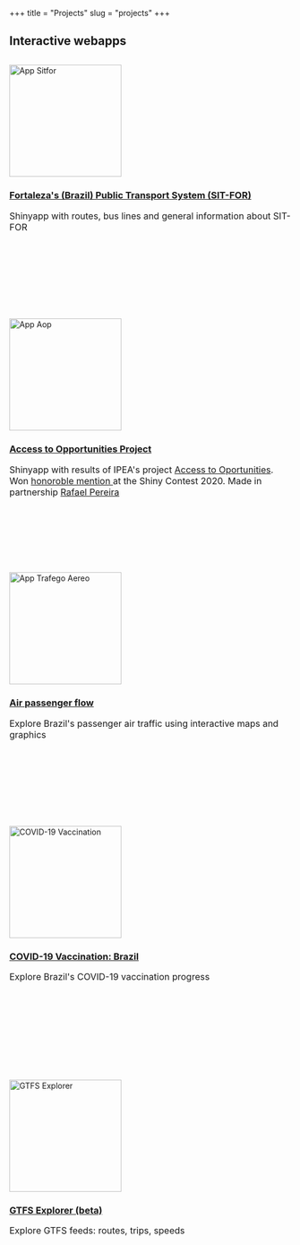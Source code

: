 +++ title = "Projects" 
slug = "projects" 
+++

## Interactive webapps

<div class="w3-main w3-content w3-padding" style="max-width:1200px;margin-top:30px">

  <!-- First Photo Grid-->
<div class="w3-row-padding w3-padding-16 w3-center" id="apps_galery">
    
<div class="w3-half" id="teste_hover">
      <a href="https://kauebraga.shinyapps.io/sitfor_linhas/">
        <img src="/images/app_sitfor.png" alt="App Sitfor" style="height:200px">
        <div class="w3-container w3-white" style="height: 230px;">
          <h3>Fortaleza's (Brazil) Public Transport System (SIT-FOR)</h3>
      </a>
          <p style="font-size: 16px">Shinyapp with routes, bus lines and general information about SIT-FOR</p>
        </div>
    </div>
    
<div class="w3-half" id="teste_hover2">
      <a href="https://rafa-pereira-br.shinyapps.io/accessibilityatlas/">
        <img src="/images/app_aop.png" alt="App Aop" style="height:200px">
        <div class="w3-container w3-white" style="height: 230px;">
          <h3>Access to Opportunities Project</h3>
      </a>
          <p style="font-size: 16px">Shinyapp  with results of IPEA's project <a href = "https://www.ipea.gov.br/acessooportunidades/en/"> Access to Oportunities</a>. Won <a href = "https://blog.rstudio.com/2020/07/13/winners-of-the-2nd-shiny-contest/"> honoroble mention </a> at the Shiny Contest 2020. Made in partnership <a href = "https://www.urbandemographics.org/about/"> Rafael Pereira</p>
        </div>
    </div>
    
<div class="w3-half" id="teste_hover3">
      <a href="https://kauebraga.shinyapps.io/trafego_aereo/">
        <img src="/images/app_trafego_aereo.jpg" alt="App Trafego Aereo" style="height:200px">
        <div class="w3-container w3-white" style="height: 230px;">
          <h3>Air passenger flow</h3>
      </a>
          <p style="font-size: 16px">Explore Brazil's passenger air traffic using interactive maps and graphics</p>
        </div>
    </div>
    
<div class="w3-half" id="teste_hover4">
      <a href="https://apps.kauebraga.dev/shiny/painel_vacinacao_covid/">
        <img src="/images/app_vac.png" alt="COVID-19 Vaccination" style="height:200px">
        <div class="w3-container w3-white" style="height: 230px;">
          <h3>COVID-19 Vaccination: Brazil</h3>
      </a>
          <p style="font-size: 16px">Explore Brazil's COVID-19 vaccination progress</p>
        </div>
    </div>
    
<div class="w3-half" id = "teste_hover5">
      <a href="https://apps.kauebraga.dev/shiny/gtfs_explorer/">
      <img src="/images/app_gtfs.png" alt="GTFS Explorer" style="height:200px">
      <div class="w3-container w3-white" style="height: 230px;">
      <h3>GTFS Explorer (beta)</h3>
      </a>
      <p style="font-size: 16px">Explore GTFS feeds: routes, trips, speeds</p>
    </div>
    </div>
    
    
</div>

</div>
